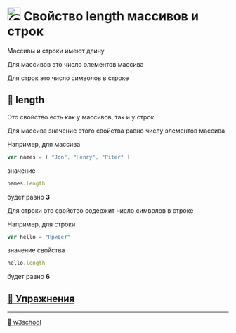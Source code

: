 # <img src="https://avatars2.githubusercontent.com/u/19735284?s=40&v=4" width="30" title="Ⓒ Irina Fylyppova ( garevna ) 2019"/> Свойство length массивов и строк

Массивы и строки имеют длину

Для массивов это число элементов массива

Для строк это число символов в строке

## 📖 length

Это свойство есть как у массивов, так и у строк

Для массива значение этого свойства равно числу элементов массива

Например, для массива
```javascript
var names = [ "Jon", "Henry", "Piter" ]
```
значение
```javascript
names.length
```
будет равно **3**

Для строки это свойство содержит число символов в строке

Например, для строки
```javascript
var hello = "Привет"
```
значение свойства
```javascript
hello.length
```
будет равно **6**

## [💼 Упражнения](https://docs.google.com/forms/d/e/1FAIpQLSdsKuS6kG1r5O3H62G_m32NK8a88jmFmJ5e4N2uAiDLAb31xQ/viewform)
***
[🔗 w3school](https://www.w3schools.com/js/tryit.asp?filename=tryjs_string_length)
